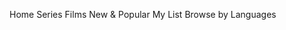 <a>Home</a>
<a>Series</a>
<a>Films</a>
<a>New & Popular</a>
<a>My List</a>
<a>Browse by Languages</a>
